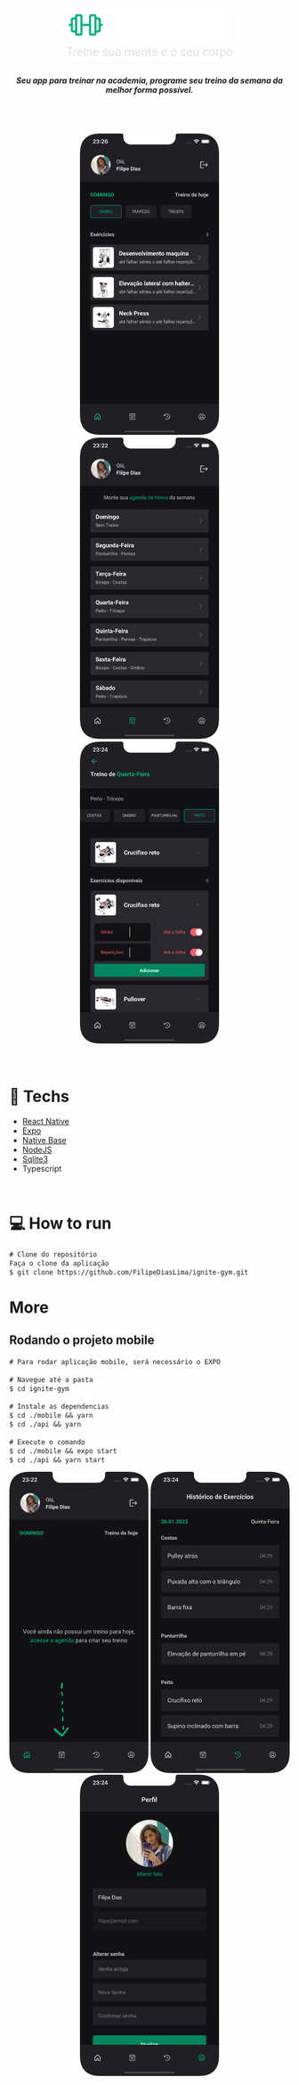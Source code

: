 <h1 align="center">
  <img src="./images/Logo.svg" width="300" />
</h1>

<h5 align="center">Seu app para treinar na academia, programe seu treino da semana da melhor forma possível.</h5>

<br/>

<h2 align="center">
 <img src="./images/ignite6.png" width="250"/>
 <img src="./images/ignite2.png" width="250" />
 <img src="./images/ignite3.png" width="250" />
</h2>

<br/>

# :rocket: Techs

* [React Native](https://reactnative.dev/)
* [Expo](https://expo.io/)
* [Native Base](https://nativebase.io/)
* [NodeJS](https://nodejs.org/en/)
* [Sqlite3](https://sqlite.org)
* Typescript

<br/>

# :computer: How to run

```
# Clone do repositório
Faça o clone da aplicação
$ git clone https://github.com/FilipeDiasLima/ignite-gym.git
```

# More

## Rodando o projeto mobile

```
# Para rodar aplicação mobile, será necessário o EXPO

# Navegue até a pasta
$ cd ignite-gym

# Instale as dependencias
$ cd ./mobile && yarn
$ cd ./api && yarn

# Execute o comando
$ cd ./mobile && expo start
$ cd ./api && yarn start
```
<div align="center">
 <img src="./images/ignite1.png" width="250"/>
 <img src="./images/ignite4.png" width="250" />
 <img src="./images/ignite5.png" width="250" />
</div>
